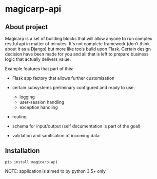 # magicarp-api

## About project

Magicarp is a set of building blocks that will allow anyone to run complex
restful api in matter of minutes. It's not complete framework (don't think
about it as a Django) but more like tools build upon Flask. Certain design
decision have been made for you and all that is left to prepare business logic
that actually delivers value.

Example features that part of this:

 - Flask app factory that allows further customisation
 - certain subsystems preliminary configured and ready to use:

    * logging
    * user-session handling
    * exception handling

 - routing
 - schema for input/output (self documentation is part of the goal)
 - validation and sanitisation of incoming data

## Installation

`pip install magicarp-api`

NOTE: application is aimed to by python 3.5+ only
